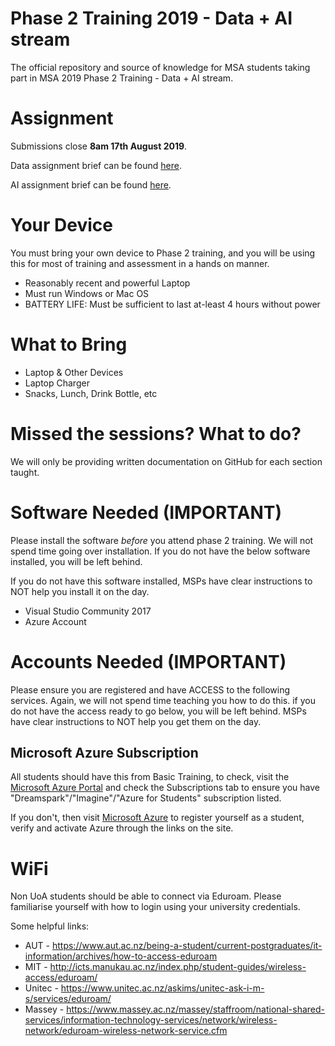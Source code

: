 # Phase 2 Training 2019 - Data + AI stream

The official repository and source of knowledge for MSA students taking part in MSA 2019 Phase 2 Training - Data + AI stream.

# Assignment

Submissions close **8am 17th August 2019**.

Data assignment brief can be found [here](https://github.com/NZMSA/2019-Phase-2-Data-AI/blob/master/Assessment/MSA-Assessment-Data.pdf).

AI assignment brief can be found [here](https://github.com/NZMSA/2019-Phase-2-Data-AI/blob/master/Assessment/MSA%20Assessment-AI.pdf).

# Your Device

You must bring your own device to Phase 2 training, and you will be using this for most of training and assessment in a hands on manner.

- Reasonably recent and powerful Laptop
- Must run Windows or Mac OS
- BATTERY LIFE: Must be sufficient to last at-least 4 hours without power

# What to Bring

- Laptop & Other Devices
- Laptop Charger
- Snacks, Lunch, Drink Bottle, etc

# Missed the sessions? What to do?

We will only be providing written documentation on GitHub for each section taught.

# Software Needed (IMPORTANT)

Please install the software _before_ you attend phase 2 training. We will not spend time going over installation. If you do not have the below software installed, you will be left behind.

If you do not have this software installed, MSPs have clear instructions to NOT help you install it on the day.

- Visual Studio Community 2017
- Azure Account

# Accounts Needed (IMPORTANT)

Please ensure you are registered and have ACCESS to the following services. Again, we will not spend time teaching you how to do this. if you do not have the access ready to go below, you will be left behind. MSPs have clear instructions to NOT help you get them on the day.

## Microsoft Azure Subscription

All students should have this from Basic Training, to check, visit the [Microsoft Azure Portal](http://portal.azure.com) and check the Subscriptions tab to ensure you have "Dreamspark"/"Imagine"/"Azure for Students" subscription listed.

If you don't, then visit [Microsoft Azure](https://azure.microsoft.com/en-us/free/students/) to register yourself as a student, verify and activate Azure through the links on the site.

# WiFi

Non UoA students should be able to connect via Eduroam. Please familiarise yourself with how to login using your university credentials.

Some helpful links:

- AUT - https://www.aut.ac.nz/being-a-student/current-postgraduates/it-information/archives/how-to-access-eduroam
- MIT - http://icts.manukau.ac.nz/index.php/student-guides/wireless-access/eduroam/
- Unitec - https://www.unitec.ac.nz/askims/unitec-ask-i-m-s/services/eduroam/
- Massey - https://www.massey.ac.nz/massey/staffroom/national-shared-services/information-technology-services/network/wireless-network/eduroam-wireless-network-service.cfm
